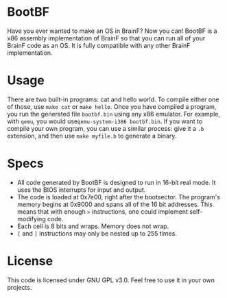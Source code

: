 # BootBF
Have you ever wanted to make an OS in BrainF? Now you can! BootBF is a x86 assembly implementation of BrainF
so that you can run all of your BrainF code as an OS. It is fully compatible with any other BrainF implementation.
# Usage
There are two built-in programs: cat and hello world. To compile either one of those, use `make cat` or `make hello`. Once 
you have compiled a program, you run the generated file `bootbf.bin` using any x86 emulator. For example, with `qemu`, you would use`qemu-system-i386 bootbf.bin`. If you want to compile your own program, you can use a similar process: give it a `.b` extension, and then use `make myfile.b` to generate a binary.
# Specs

- All code generated by BootBF is designed to run in 16-bit real mode. It uses the BIOS interrupts for input and output.
- The code is loaded at 0x7e00, right after the bootsector. The program's memory begins at 0x9000 and spans all of the 16 bit addresses. This means that with enough `>` instructions, one could implement self-modifying code.
- Each cell is 8 bits and wraps. Memory does not wrap.
- `[` and `]` instructions may only be nested up to 255 times.

# License
This code is licensed under GNU GPL v3.0. Feel free to use it in your own projects.
